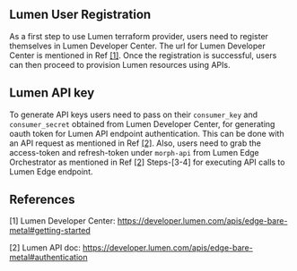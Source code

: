 ## Lumen User Registration
As a first step to use Lumen terraform provider, users need to register themselves in Lumen Developer Center. 
The url for Lumen Developer Center is mentioned in Ref [[1]](#1). Once the registration is successful, 
users can then proceed to provision Lumen resources using APIs.

## Lumen API key
To generate API keys users need to pass on their `consumer_key` and `consumer_secret` obtained from Lumen Developer Center, 
for generating oauth token for Lumen API endpoint authentication. This can be done with an API request as mentioned in 
Ref [[2]](#2). Also, users need to grab the access-token and refresh-token under `morph-api` from Lumen Edge 
Orchestrator as mentioned in Ref [[2]](#2) Steps-[3-4] for executing API calls to Lumen Edge endpoint.

## References
<a id="1">[1]</a> Lumen Developer Center: https://developer.lumen.com/apis/edge-bare-metal#getting-started

<a id="2">[2]</a> Lumen API doc: https://developer.lumen.com/apis/edge-bare-metal#authentication
